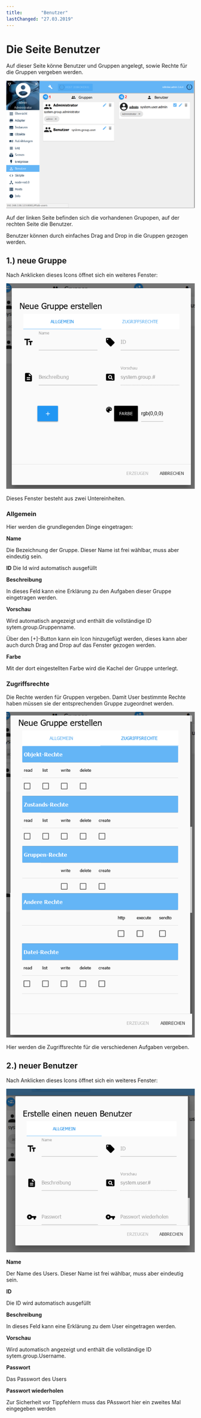 ```yaml
---
title:       "Benutzer"
lastChanged: "27.03.2019"
---
```


# Die Seite Benutzer
Auf dieser Seite könne Benutzer und Gruppen angelegt, sowie Rechte für die Gruppen 
vergeben werden.

![Die Seite Benutzer](media/ADMIN_Benutzer_numbers.png)

Auf der linken Seite befinden sich die vorhandenen Grupopen, auf der rechten Seite die 
Benutzer.

Benutzer können durch einfaches Drag and Drop in die Gruppen gezogen werden.


## 1.) neue Gruppe
Nach Anklicken dieses Icons öffnet sich ein weiteres Fenster:

![Neue Gruppe anlegen](media/ADMIN_Benutzer_newgroup_allgemein.png)

Dieses Fenster besteht aus zwei Untereinheiten. 

### Allgemein
Hier werden die grundlegenden Dinge eingetragen:

**Name**

Die Bezeichnung der Gruppe. Dieser Name ist frei wählbar, muss aber eindeutig sein.

**ID**
Die Id wird automatisch ausgefüllt

**Beschreibung**

In dieses Feld kann eine Erklärung zu den Aufgaben dieser Gruppe eingetragen werden.

**Vorschau**

Wird automatisch angezeigt und enthält die vollständige ID sytem.group.Gruppenname.

Über den [+]-Button kann ein Icon hinzugefügt werden, dieses kann aber auch durch 
Drag and Drop auf das Fenster gezogen werden.

**Farbe**

Mit der dort eingestellten Farbe wird die Kachel der Gruppe unterlegt.

### Zugriffsrechte
Die Rechte werden für Gruppen vergeben. Damit User bestimmte Rechte haben müssen 
sie der entsprechenden Gruppe zugeordnet werden.

![Zugriffsrechte der Gruppe](media/ADMIN_Benutzer_newgroup_rechte.png)

Hier werden die Zugriffsrechte für die verschiedenen Aufgaben vergeben.

## 2.) neuer Benutzer
Nach Anklicken dieses Icons öffnet sich ein weiteres Fenster:

![Neuen Benutzer anlegen](media/ADMIN_Benutzer_newuser.png)

**Name**

Der Name des Users. Dieser Name ist frei wählbar, muss aber eindeutig sein.

**ID**

Die ID wird automatisch ausgefüllt

**Beschreibung**

In dieses Feld kann eine Erklärung zu dem User eingetragen werden.

**Vorschau**

Wird automatisch angezeigt und enthält die vollständige ID sytem.group.Username.


**Passwort**

Das Passwort des Users

**Passwort wiederholen**

Zur Sicherheit vor Tippfehlern muss das PAsswort hier ein zweites Mal eingegeben werden
